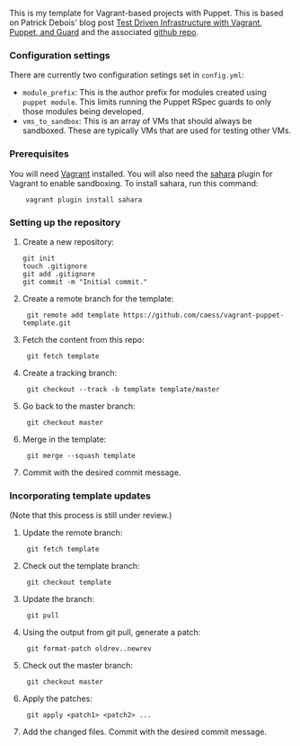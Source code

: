 This is my template for Vagrant-based projects with Puppet.  This is based on Patrick Debois' blog post [Test Driven Infrastructure with Vagrant, Puppet, and Guard](http://www.jedi.be/blog/2011/12/13/testdriven-infrastructure-with-vagrant-puppet-guard/) and the associated [github repo](http://github.com/jedi4ever/vagrant-guard-demo).

### Configuration settings
There are currently two configuration setings set in `config.yml`:

* `module_prefix`: This is the author prefix for modules created using `puppet module`.  This limits running the Puppet RSpec guards to only those modules being developed.
* `vms_to_sandbox`: This is an array of VMs that should always be sandboxed.  These are typically VMs that are used for testing other VMs.

### Prerequisites
You will need [Vagrant](http://www.vagrantup.com) installed.  You will also need the [sahara](https://github.com/jedi4ever/sahara) plugin for Vagrant to enable sandboxing.  To install sahara, run this command:

        vagrant plugin install sahara

### Setting up the repository
1.  Create a new repository:

        git init
        touch .gitignore
        git add .gitignore
        git commit -m "Initial commit."
2. Create a remote branch for the template:

        git remote add template https://github.com/caess/vagrant-puppet-template.git
3. Fetch the content from this repo:

        git fetch template
4. Create a tracking branch:

        git checkout --track -b template template/master
5. Go back to the master branch:

        git checkout master
6. Merge in the template:

        git merge --squash template
7. Commit with the desired commit message.

### Incorporating template updates
(Note that this process is still under review.)

1. Update the remote branch:

        git fetch template
2. Check out the template branch:

        git checkout template
3. Update the branch:

        git pull
4. Using the output from git pull, generate a patch:

        git format-patch oldrev..newrev
5. Check out the master branch:

        git checkout master
6. Apply the patches:

        git apply <patch1> <patch2> ...
7. Add the changed files.  Commit with the desired commit message.